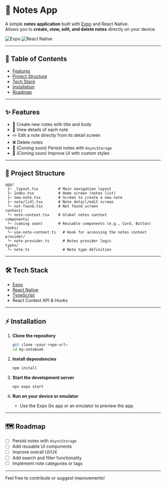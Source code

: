 # 📝 Notes App

A simple **notes application** built with [Expo](https://expo.dev/) and React Native.  
Allows you to **create, view, edit, and delete notes** directly on your device.

![Expo](https://img.shields.io/badge/Expo-000020?logo=expo&logoColor=white)
![React Native](https://img.shields.io/badge/React%20Native-20232A?logo=react&logoColor=61DAFB)

---

## 📖 Table of Contents

- [Features](#-features)
- [Project Structure](#-project-structure)
- [Tech Stack](#-tech-stack)
- [Installation](#-installation)
- [Roadmap](#-roadmap)

---

## ✨ Features

- 📄 Create new notes with title and body
- 👀 View details of each note
- ✏️ Edit a note directly from its detail screen
- ❌ Delete notes
- 💾 _(Coming soon)_ Persist notes with `AsyncStorage`
- 🎨 _(Coming soon)_ Improve UI with custom styles

---

## 📂 Project Structure

```
app/
 ├─ _layout.tsx         # Main navigation layout
 ├─ index.tsx           # Home screen (notes list)
 ├─ new-note.tsx        # Screen to create a new note
 ├─ note/[id].tsx       # Note detail/edit screen
 └─ not-found.tsx       # Not found screen
context/
 └─ note-context.tsx    # Global notes context
components/
 └─ (coming soon)       # Reusable components (e.g., Card, Button)
hooks/
 └─ use-note-context.ts   # Hook for accessing the notes context
provider/
 └─ note-provider.ts      # Notes provider logic
types/
 └─ note.ts               # Note type definition
```

---

## 🛠️ Tech Stack

- [Expo](https://expo.dev/)
- [React Native](https://reactnative.dev/)
- [TypeScript](https://www.typescriptlang.org/)
- React Context API & Hooks

---

## ⚡ Installation

1. **Clone the repository**

   ```bash
   git clone <your-repo-url>
   cd my-notebook
   ```

2. **Install dependencies**

   ```bash
   npm install
   ```

3. **Start the development server**

   ```bash
   npx expo start
   ```

4. **Run on your device or emulator**
   - Use the Expo Go app or an emulator to preview the app.

---

## 🗺️ Roadmap

- [ ] Persist notes with `AsyncStorage`
- [ ] Add reusable UI components
- [ ] Improve overall UI/UX
- [ ] Add search and filter functionality
- [ ] Implement note categories or tags

---

Feel free to contribute or suggest improvements!
